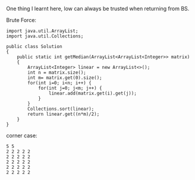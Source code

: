 One thing I learnt here, low can always be trusted when returning from BS.

Brute Force:
```declarative
import java.util.ArrayList;
import java.util.Collections;

public class Solution
{
	public static int getMedian(ArrayList<ArrayList<Integer>> matrix)
	{
		ArrayList<Integer> linear = new ArrayList<>();
		int n = matrix.size();
		int m= matrix.get(0).size();
		for(int i=0; i<n; i++) {
			for(int j=0; j<m; j++) {
				linear.add(matrix.get(i).get(j));
			}
		}
		Collections.sort(linear);
		return linear.get((n*m)/2);
	}
}
```
corner case: 
```declarative
5 5
2 2 2 2 2
2 2 2 2 2
2 2 2 2 2
2 2 2 2 2
2 2 2 2 2  
```

